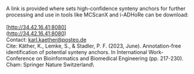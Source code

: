 A link is provided where sets high-confidence synteny anchors for further processing and use in tools like MCScanX and i-ADHoRe can be download:\
\
[http://34.42.16.41:8080]
\
(http://34.42.16.41:8080)
\
Contact:    karl.kaether@posteo.de\
Cite:   Käther, K., Lemke, S., & Stadler, P. F. (2023, June). Annotation-free identification of potential synteny anchors. In International Work-Conference on Bioinformatics and Biomedical Engineering (pp. 217-230). Cham: Springer Nature Switzerland\
